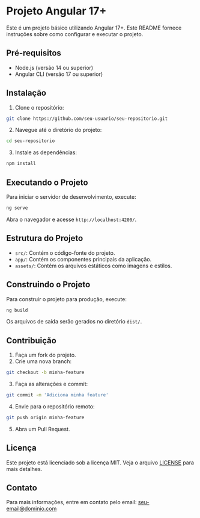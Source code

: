 # Projeto Angular 17+

Este é um projeto básico utilizando Angular 17+. Este README fornece instruções sobre como configurar e executar o projeto.

## Pré-requisitos

- Node.js (versão 14 ou superior)
- Angular CLI (versão 17 ou superior)

## Instalação

1. Clone o repositório:
  ```bash
  git clone https://github.com/seu-usuario/seu-repositorio.git
  ```
2. Navegue até o diretório do projeto:
  ```bash
  cd seu-repositorio
  ```
3. Instale as dependências:
  ```bash
  npm install
  ```

## Executando o Projeto

Para iniciar o servidor de desenvolvimento, execute:
```bash
ng serve
```
Abra o navegador e acesse `http://localhost:4200/`.

## Estrutura do Projeto

- `src/`: Contém o código-fonte do projeto.
- `app/`: Contém os componentes principais da aplicação.
- `assets/`: Contém os arquivos estáticos como imagens e estilos.

## Construindo o Projeto

Para construir o projeto para produção, execute:
```bash
ng build
```
Os arquivos de saída serão gerados no diretório `dist/`.

## Contribuição

1. Faça um fork do projeto.
2. Crie uma nova branch:
  ```bash
  git checkout -b minha-feature
  ```
3. Faça as alterações e commit:
  ```bash
  git commit -m 'Adiciona minha feature'
  ```
4. Envie para o repositório remoto:
  ```bash
  git push origin minha-feature
  ```
5. Abra um Pull Request.

## Licença

Este projeto está licenciado sob a licença MIT. Veja o arquivo [LICENSE](LICENSE) para mais detalhes.

## Contato

Para mais informações, entre em contato pelo email: seu-email@dominio.com
